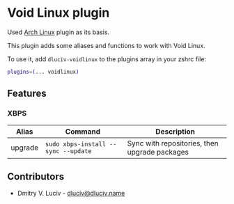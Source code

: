 # Void Linux plugin

Used [Arch Linux](https://github.com/ohmyzsh/ohmyzsh/tree/master/plugins/archlinux) plugin as its basis.

This plugin adds some aliases and functions to work with Void Linux.

To use it, add `dluciv-voidlinux` to the plugins array in your zshrc file:

```zsh
plugins=(... voidlinux)
```

## Features

### XBPS

| Alias        | Command                                | Description                                                      |
|--------------|----------------------------------------|------------------------------------------------------------------|
| upgrade      | `sudo xbps-install --sync --update`    | Sync with repositories, then upgrade packages                 |

## Contributors

- Dmitry V. Luciv - dluciv@dluciv.name

